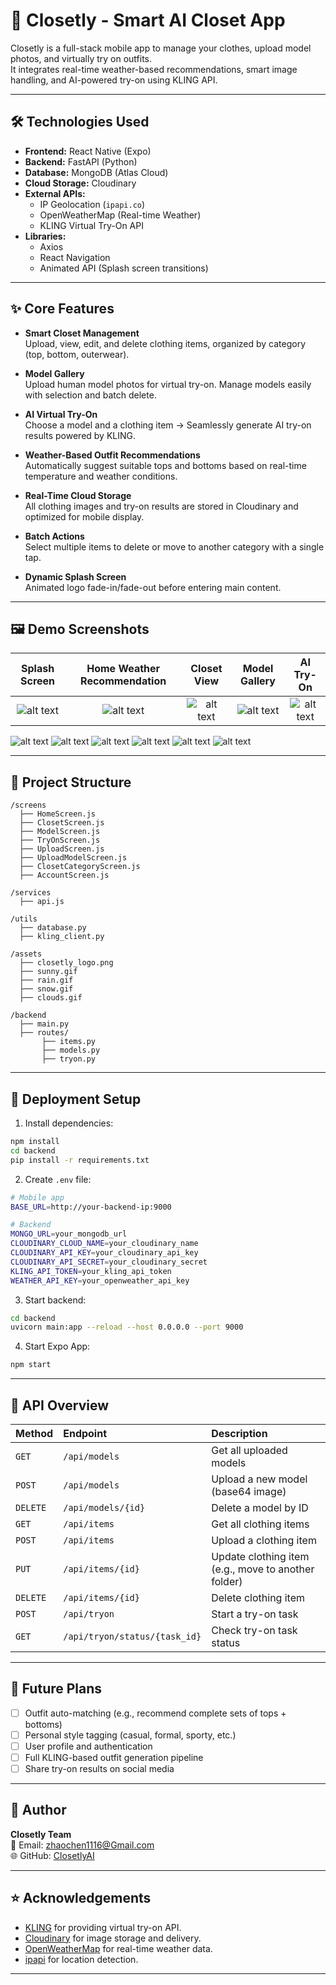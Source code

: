 
# 👚 Closetly - Smart AI Closet App

Closetly is a full-stack mobile app to manage your clothes, upload model photos, and virtually try on outfits.  
It integrates real-time weather-based recommendations, smart image handling, and AI-powered try-on using KLING API.

---

## 🛠️ Technologies Used

- **Frontend:** React Native (Expo)
- **Backend:** FastAPI (Python)
- **Database:** MongoDB (Atlas Cloud)
- **Cloud Storage:** Cloudinary
- **External APIs:**
  - IP Geolocation (`ipapi.co`)
  - OpenWeatherMap (Real-time Weather)
  - KLING Virtual Try-On API
- **Libraries:**
  - Axios
  - React Navigation
  - Animated API (Splash screen transitions)

---

## ✨ Core Features

- **Smart Closet Management**  
  Upload, view, edit, and delete clothing items, organized by category (top, bottom, outerwear).

- **Model Gallery**  
  Upload human model photos for virtual try-on. Manage models easily with selection and batch delete.

- **AI Virtual Try-On**  
  Choose a model and a clothing item → Seamlessly generate AI try-on results powered by KLING.

- **Weather-Based Outfit Recommendations**  
  Automatically suggest suitable tops and bottoms based on real-time temperature and weather conditions.

- **Real-Time Cloud Storage**  
  All clothing images and try-on results are stored in Cloudinary and optimized for mobile display.

- **Batch Actions**  
  Select multiple items to delete or move to another category with a single tap.

- **Dynamic Splash Screen**  
  Animated logo fade-in/fade-out before entering main content.

---

## 🖼️ Demo Screenshots

| Splash Screen | Home Weather Recommendation | Closet View | Model Gallery | AI Try-On |
|:---:|:---:|:---:|:---:|:---:|
| ![alt text](<../assets/20250426222739-1.png>)| ![alt text](<../assets/20250426222839-1.png>) | ![alt text](<../assets/20250426222848-1.png>) | ![alt text](<../assets/20250426223607-1.png>) | ![alt text](<../assets/20250426223542-1.png>) |

 ![alt text](<20250426223542-1.png>) ![alt text](<20250426223526-1.png>) ![alt text](<20250426223203-1.png>) ![alt text](<20250426223139-1.png>) ![alt text](<20250426222906-1.png>)
![alt text](<20250426223632-1.png>)

---

## 📂 Project Structure

```
/screens
  ├── HomeScreen.js
  ├── ClosetScreen.js
  ├── ModelScreen.js
  ├── TryOnScreen.js
  ├── UploadScreen.js
  ├── UploadModelScreen.js
  ├── ClosetCategoryScreen.js
  ├── AccountScreen.js

/services
  ├── api.js

/utils
  ├── database.py
  ├── kling_client.py

/assets
  ├── closetly_logo.png
  ├── sunny.gif
  ├── rain.gif
  ├── snow.gif
  ├── clouds.gif

/backend
  ├── main.py
  ├── routes/
       ├── items.py
       ├── models.py
       ├── tryon.py
```

---

## 🚀 Deployment Setup

1. Install dependencies:

```bash
npm install
cd backend
pip install -r requirements.txt
```

2. Create `.env` file:

```bash
# Mobile app
BASE_URL=http://your-backend-ip:9000

# Backend
MONGO_URL=your_mongodb_url
CLOUDINARY_CLOUD_NAME=your_cloudinary_name
CLOUDINARY_API_KEY=your_cloudinary_api_key
CLOUDINARY_API_SECRET=your_cloudinary_secret
KLING_API_TOKEN=your_kling_api_token
WEATHER_API_KEY=your_openweather_api_key
```

3. Start backend:

```bash
cd backend
uvicorn main:app --reload --host 0.0.0.0 --port 9000
```

4. Start Expo App:

```bash
npm start
```

---

## 📄 API Overview

| Method | Endpoint | Description |
|:---|:---|:---|
| `GET` | `/api/models` | Get all uploaded models |
| `POST` | `/api/models` | Upload a new model (base64 image) |
| `DELETE` | `/api/models/{id}` | Delete a model by ID |
| `GET` | `/api/items` | Get all clothing items |
| `POST` | `/api/items` | Upload a clothing item |
| `PUT` | `/api/items/{id}` | Update clothing item (e.g., move to another folder) |
| `DELETE` | `/api/items/{id}` | Delete clothing item |
| `POST` | `/api/tryon` | Start a try-on task |
| `GET` | `/api/tryon/status/{task_id}` | Check try-on task status |

---

## 📌 Future Plans

- [ ] Outfit auto-matching (e.g., recommend complete sets of tops + bottoms)
- [ ] Personal style tagging (casual, formal, sporty, etc.)
- [ ] User profile and authentication
- [ ] Full KLING-based outfit generation pipeline
- [ ] Share try-on results on social media

---

## 👤 Author

**Closetly Team**  
📧 Email: zhaochen1116@Gmail.com  
🌐 GitHub: [ClosetlyAI](https://github.com/yourproject)

---

## ⭐️ Acknowledgements

- [KLING](https://www.kling.ai/) for providing virtual try-on API.
- [Cloudinary](https://cloudinary.com/) for image storage and delivery.
- [OpenWeatherMap](https://openweathermap.org/) for real-time weather data.
- [ipapi](https://ipapi.co/) for location detection.

---
